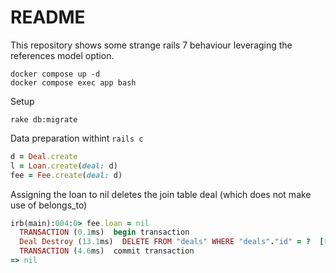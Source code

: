 # README

This repository shows some strange rails 7 behaviour leveraging the references model option.

```
docker compose up -d
docker compose exec app bash
```

Setup
```
rake db:migrate
```

Data preparation withint `rails c`
```ruby
d = Deal.create
l = Loan.create(deal: d)
fee = Fee.create(deal: d)
```

Assigning the loan to nil deletes the join table deal (which does not make use of belongs_to)
```ruby
irb(main):004:0> fee.loan = nil
  TRANSACTION (0.1ms)  begin transaction
  Deal Destroy (13.1ms)  DELETE FROM "deals" WHERE "deals"."id" = ?  [["id", 1]]
  TRANSACTION (4.6ms)  commit transaction
=> nil      
```


